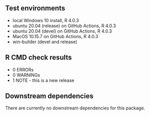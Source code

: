 ## Test environments
* local Windows 10 install, R 4.0.3
* ubuntu 20.04 (release) on GitHub Actions, R 4.0.3
* ubuntu 20.04 (devel) on GitHub Actions, R 4.0.3
* MacOS 10.15.7 on GitHub Actions, R 4.0.3
* win-builder (devel and release)

## R CMD check results
* 0 ERRORs
* 0 WARNINGs
* 1 NOTE - this is a new release 

## Downstream dependencies
There are currently no downstream dependencies for
this package.